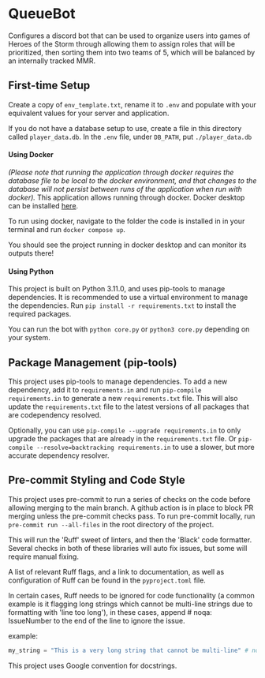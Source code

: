 # QueueBot

Configures a discord bot that can be used to organize users into games of Heroes of the Storm through allowing them to assign roles that will be prioritized, then sorting them into two teams of 5, which will be balanced by an internally tracked MMR.

## First-time Setup
Create a copy of `env_template.txt`, rename it to `.env` and populate with your equivalent values for your server and application.

If you do not have a database setup to use, create a file in this directory called `player_data.db`. In the `.env` file, under `DB_PATH`, put `./player_data.db`

#### Using Docker
_(Please note that running the application through docker requires the database file to be local to the docker environment, and that changes to the database will not persist between runs of the application when run with docker)._
This application allows running through docker. Docker desktop can be installed [here](https://www.docker.com/products/docker-desktop/).

To run using docker, navigate to the folder the code is installed in in your terminal and run `docker compose up`.

You should see the project running in docker desktop and can monitor its outputs there!

#### Using Python
This project is built on Python 3.11.0, and uses pip-tools to manage dependencies. It is recommended to use a virtual environment to manage the dependencies.
Run `pip install -r requirements.txt` to install the required packages.

You can run the bot with `python core.py` or `python3 core.py` depending on your system.

## Package Management (pip-tools)
This project uses pip-tools to manage dependencies. To add a new dependency, add it to `requirements.in` and run `pip-compile requirements.in` to generate a new `requirements.txt` file. This will also update the `requirements.txt` file to the latest versions of all packages that are codependency resolved.

Optionally, you can use `pip-compile --upgrade requirements.in` to only upgrade the packages that are already in the `requirements.txt` file.
Or `pip-compile --resolve=backtracking requirements.in` to use a slower, but more accurate dependency resolver.

## Pre-commit Styling and Code Style
This project uses pre-commit to run a series of checks on the code before allowing merging to the main branch. A github action is in place to block PR merging unless the pre-commit checks pass.
To run pre-commit locally, run `pre-commit run --all-files` in the root directory of the project.

This will run the 'Ruff' sweet of linters, and then the 'Black' code formatter. Several checks in both of these libraries will auto fix issues, but some will require manual fixing.

A list of relevant Ruff flags, and a link to documentation, as well as configuration of Ruff can be found in the `pyproject.toml` file.

In certain cases, Ruff needs to be ignored for code functionality (a common example is it flagging long strings which cannot be multi-line strings due to formatting with 'line too long'), in these cases, append # noqa: IssueNumber to the end of the line to ignore the issue.

example:
```python
my_string = "This is a very long string that cannot be multi-line" # noqa: E501
```

This project uses Google convention for docstrings.